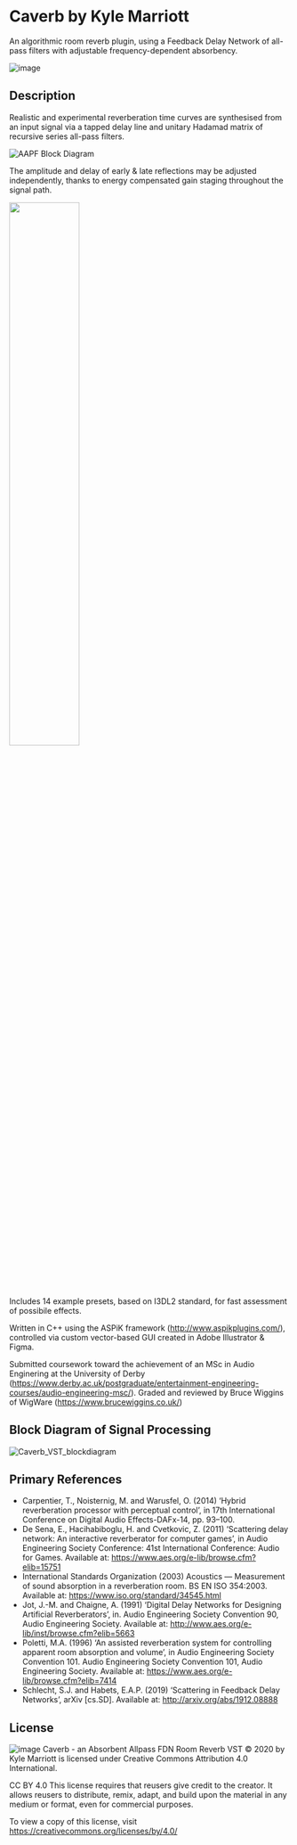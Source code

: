 # Caverb by Kyle Marriott
An algorithmic room reverb plugin, using a Feedback Delay Network of all-pass filters with adjustable frequency-dependent absorbency.

![image](https://user-images.githubusercontent.com/46981655/160453047-74259c6f-7afc-4e07-ad07-973a9590a579.png)


## Description
Realistic and experimental reverberation time curves are synthesised from an input signal via a tapped delay line and unitary Hadamad matrix of recursive series all-pass filters. 

![AAPF Block Diagram](https://user-images.githubusercontent.com/46981655/160452174-e9824255-9226-4c9c-ade8-d5c4a676d295.png)

The amplitude and delay of early & late reflections may be adjusted independently, thanks to energy compensated gain staging throughout the signal path.

<img src="https://user-images.githubusercontent.com/46981655/160456035-940bb325-a938-4309-a4b3-875fa52346d2.png" width="50%">


Includes 14 example presets, based on I3DL2 standard, for fast assessment of possibile effects.

Written in C++ using the ASPiK framework (http://www.aspikplugins.com/), controlled via custom vector-based GUI created in Adobe Illustrator & Figma.

Submitted coursework toward the achievement of an MSc in Audio Enginering at the University of Derby (https://www.derby.ac.uk/postgraduate/entertainment-engineering-courses/audio-engineering-msc/). 
Graded and reviewed by Bruce Wiggins of WigWare (https://www.brucewiggins.co.uk/)

## Block Diagram of Signal Processing

![Caverb_VST_blockdiagram](https://user-images.githubusercontent.com/46981655/160459413-9062e113-012e-411a-92d0-1417e1f0b0a9.png)


## Primary References
- Carpentier, T., Noisternig, M. and Warusfel, O. (2014) ‘Hybrid reverberation processor with perceptual control’, in 17th International Conference on Digital Audio Effects-DAFx-14, pp. 93–100.
- De Sena, E., Hacihabiboglu, H. and Cvetkovic, Z. (2011) ‘Scattering delay network: An interactive reverberator for computer games’, in Audio Engineering Society Conference: 41st International Conference: Audio for Games. Available at: https://www.aes.org/e-lib/browse.cfm?elib=15751
- International Standards Organization (2003) Acoustics — Measurement of sound absorption in a reverberation room. BS EN ISO 354:2003. Available at: https://www.iso.org/standard/34545.html
- Jot, J.-M. and Chaigne, A. (1991) ‘Digital Delay Networks for Designing Artificial Reverberators’, in. Audio Engineering Society Convention 90, Audio Engineering Society. Available at: http://www.aes.org/e-lib/inst/browse.cfm?elib=5663
- Poletti, M.A. (1996) ‘An assisted reverberation system for controlling apparent room absorption and volume’, in Audio Engineering Society Convention 101. Audio Engineering Society Convention 101, Audio Engineering Society. Available at: https://www.aes.org/e-lib/browse.cfm?elib=7414
- Schlecht, S.J. and Habets, E.A.P. (2019) ‘Scattering in Feedback Delay Networks’, arXiv [cs.SD]. Available at: http://arxiv.org/abs/1912.08888

## License
![image](https://chooser-beta.creativecommons.org/img/cc-by.21b728bb.svg) Caverb - an Absorbent Allpass FDN Room Reverb VST © 2020 by Kyle Marriott is licensed under Creative Commons Attribution 4.0 International.

CC BY 4.0
This license requires that reusers give credit to the creator. It allows reusers to distribute, remix, adapt, and build upon the material in any medium or format, even for commercial purposes.

To view a copy of this license, visit https://creativecommons.org/licenses/by/4.0/
